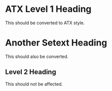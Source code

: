ATX Level 1 Heading
===================

This should be converted to ATX style.

Another Setext Heading
======================

This should also be converted.

## Level 2 Heading

This should not be affected.
